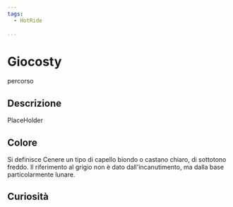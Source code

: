 ```yaml
---
tags:
  - HotRide

...
```


# Giocosty

percorso

## Descrizione

PlaceHolder

## Colore

Si definisce Cenere un tipo di capello biondo o castano chiaro, di sottotono freddo. Il riferimento al grigio non è dato dall'incanutimento, ma dalla base particolarmente lunare.

## Curiosità